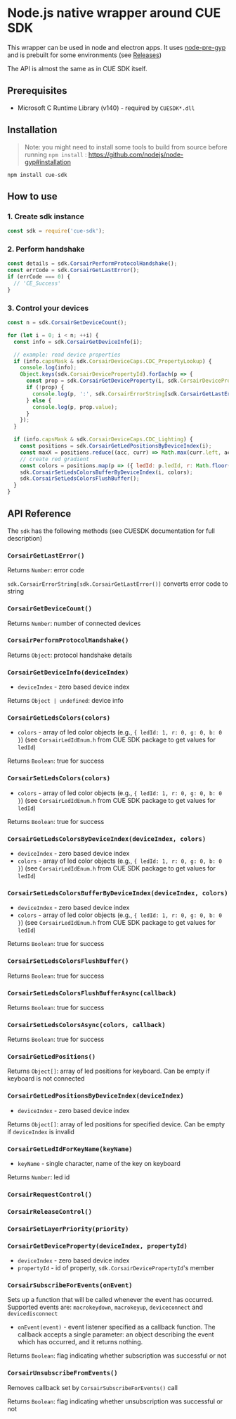 Node.js native wrapper around CUE SDK
=====================================

This wrapper can be used in node and electron apps.
It uses [node-pre-gyp](https://www.npmjs.com/package/node-pre-gyp) and is prebuilt for some environments (see [Releases](https://github.com/intrueder/cue-sdk/releases))

The API is almost the same as in CUE SDK itself.

## Prerequisites

- Microsoft C Runtime Library (v140) - required by `CUESDK*.dll`

## Installation

> Note: you might need to install some tools to build from source before running `npm install` : https://github.com/nodejs/node-gyp#installation

```
npm install cue-sdk
```

## How to use

### 1. Create sdk instance
```js
const sdk = require('cue-sdk');
```

### 2. Perform handshake
```js
const details = sdk.CorsairPerformProtocolHandshake();
const errCode = sdk.CorsairGetLastError();
if (errCode === 0) {
  // 'CE_Success'
}
```

### 3. Control your devices
```js
const n = sdk.CorsairGetDeviceCount();

for (let i = 0; i < n; ++i) {
  const info = sdk.CorsairGetDeviceInfo(i);

  // example: read device properties
  if (info.capsMask & sdk.CorsairDeviceCaps.CDC_PropertyLookup) {
    console.log(info);
    Object.keys(sdk.CorsairDevicePropertyId).forEach(p => {
      const prop = sdk.CorsairGetDeviceProperty(i, sdk.CorsairDevicePropertyId[p]);
      if (!prop) {
        console.log(p, ':', sdk.CorsairErrorString[sdk.CorsairGetLastError()]);
      } else {
        console.log(p, prop.value);
      }
    });
  }

  if (info.capsMask & sdk.CorsairDeviceCaps.CDC_Lighting) {
    const positions = sdk.CorsairGetLedPositionsByDeviceIndex(i);
    const maxX = positions.reduce((acc, curr) => Math.max(curr.left, acc), 0);
    // create red gradient
    const colors = positions.map(p => ({ ledId: p.ledId, r: Math.floor(p.left / maxX * 255), g: 0, b: 0 }));
    sdk.CorsairSetLedsColorsBufferByDeviceIndex(i, colors);
    sdk.CorsairSetLedsColorsFlushBuffer();
  }
}
```

## API Reference

The `sdk` has the following methods (see CUESDK documentation for full description)

### `CorsairGetLastError()`

Returns `Number`: error code

`sdk.CorsairErrorString[sdk.CorsairGetLastError()]` converts error code to string

### `CorsairGetDeviceCount()`

Returns `Number`: number of connected devices

### `CorsairPerformProtocolHandshake()`

Returns `Object`: protocol handshake details

### `CorsairGetDeviceInfo(deviceIndex)`

* `deviceIndex` - zero based device index

Returns `Object | undefined`: device info

### `CorsairGetLedsColors(colors)`

* `colors` - array of led color objects (e.g., `{ ledId: 1, r: 0, g: 0, b: 0 }`) (see `CorsairLedIdEnum.h` from CUE SDK package to get values for `ledId`)

Returns `Boolean`: true for success

### `CorsairSetLedsColors(colors)`

* `colors` - array of led color objects (e.g., `{ ledId: 1, r: 0, g: 0, b: 0 }`) (see `CorsairLedIdEnum.h` from CUE SDK package to get values for `ledId`)

Returns `Boolean`: true for success

### `CorsairGetLedsColorsByDeviceIndex(deviceIndex, colors)`

* `deviceIndex` - zero based device index
* `colors` - array of led color objects (e.g., `{ ledId: 1, r: 0, g: 0, b: 0 }`) (see `CorsairLedIdEnum.h` from CUE SDK package to get values for `ledId`)

### `CorsairSetLedsColorsBufferByDeviceIndex(deviceIndex, colors)`

* `deviceIndex` - zero based device index
* `colors` - array of led color objects (e.g., `{ ledId: 1, r: 0, g: 0, b: 0 }`) (see `CorsairLedIdEnum.h` from CUE SDK package to get values for `ledId`)

Returns `Boolean`: true for success

### `CorsairSetLedsColorsFlushBuffer()`

Returns `Boolean`: true for success

### `CorsairSetLedsColorsFlushBufferAsync(callback)`

Returns `Boolean`: true for success

### `CorsairSetLedsColorsAsync(colors, callback)`

Returns `Boolean`: true for success

### `CorsairGetLedPositions()`

Returns `Object[]`: array of led positions for keyboard. Can be empty if keyboard is not connected

### `CorsairGetLedPositionsByDeviceIndex(deviceIndex)`

* `deviceIndex` - zero based device index

Returns `Object[]`: array of led positions for specified device. Can be empty if `deviceIndex` is invalid

### `CorsairGetLedIdForKeyName(keyName)`

* `keyName` - single character, name of the key on keyboard

Returns `Number`: led id

### `CorsairRequestControl()`

### `CorsairReleaseControl()`

### `CorsairSetLayerPriority(priority)`

### `CorsairGetDeviceProperty(deviceIndex, propertyId)`

* `deviceIndex` - zero based device index
* `propertyId` - id of property, `sdk.CorsairDevicePropertyId`'s member

### `CorsairSubscribeForEvents(onEvent)`
Sets up a function that will be called whenever the event has occurred. Supported events are: `macrokeydown`, `macrokeyup`, `deviceconnect` and `devicedisconnect`

* `onEvent(event)` - event listener specified as a callback function. The callback accepts a single parameter: an object describing the event which has occurred, and it returns nothing.

Returns `Boolean`: flag indicating whether subscription was successful or not

### `CorsairUnsubscribeFromEvents()`

Removes callback set by `CorsairSubscribeForEvents()` call

Returns `Boolean`: flag indicating whether unsubscription was successful or not